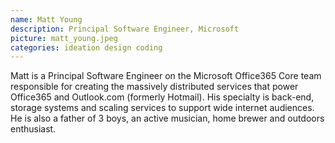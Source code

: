 ```yaml
---
name: Matt Young
description: Principal Software Engineer, Microsoft 
picture: matt_young.jpeg 
categories: ideation design coding
---
```



<p>

Matt is a Principal Software Engineer on the Microsoft Office365 Core team responsible for creating the massively distributed services that power Office365 and Outlook.com (formerly Hotmail). His specialty is back-end, storage systems and scaling services to support wide internet audiences. He is also a father of 3 boys, an active musician, home brewer and outdoors enthusiast.
</p>
